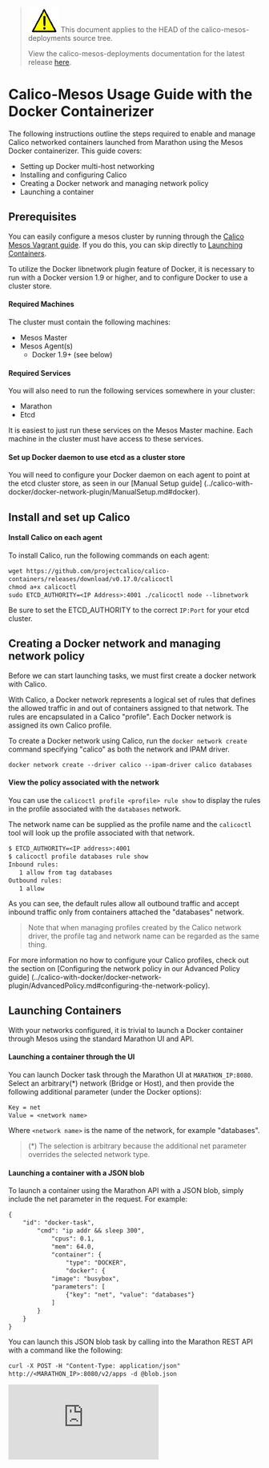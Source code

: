 <!--- master only -->
> ![warning](../images/warning.png) This document applies to the HEAD of the calico-mesos-deployments source tree.
>
> View the calico-mesos-deployments documentation for the latest release [here](https://github.com/projectcalico/calico-mesos-deployments/blob/0.26.0%2B1/README.md).
<!--- else
> You are viewing the calico-mesos-deployments documentation for release **release**.
<!--- end of master only -->

# Calico-Mesos Usage Guide with the Docker Containerizer

The following instructions outline the steps required to enable and manage 
Calico networked containers launched from Marathon using the Mesos Docker
containerizer.  This guide covers:
-  Setting up Docker multi-host networking
-  Installing and configuring Calico
-  Creating a Docker network and managing network policy
-  Launching a container

## Prerequisites

You can easily configure a mesos cluster by running through
the [Calico Mesos Vagrant guide](./Vagrant.md). If you do this, you can skip
directly to [Launching Containers](#launching-containers).

To utilize the Docker libnetwork plugin feature of Docker, it is necessary to 
run with a Docker version 1.9 or higher, and to configure Docker to use a
cluster store.  

#### Required Machines 

The cluster must contain the following machines:

- Mesos Master
- Mesos Agent(s)
	- Docker 1.9+ (see below)

#### Required Services

You will also need to run the following services somewhere in your cluster:

- Marathon
- Etcd

It is easiest to just run these services on the Mesos Master machine.
Each machine in the cluster must have access to these services.

#### Set up Docker daemon to use etcd as a cluster store

You will need to configure your Docker daemon on each agent to point at
the etcd cluster store, as seen in our [Manual Setup guide]
(../calico-with-docker/docker-network-plugin/ManualSetup.md#docker).

## Install and set up Calico

#### Install Calico on each agent

To install Calico, run the following commands on each agent:

```
wget https://github.com/projectcalico/calico-containers/releases/download/v0.17.0/calicoctl
chmod a+x calicoctl 
sudo ETCD_AUTHORITY=<IP Address>:4001 ./calicoctl node --libnetwork
```

Be sure to set the ETCD_AUTHORITY to the correct `IP:Port` for your etcd cluster.

## Creating a Docker network and managing network policy

Before we can start launching tasks, we must first create a docker network with Calico.

With Calico, a Docker network represents a logical set of rules that defines the 
allowed traffic in and out of containers assigned to that network.  The rules
are encapsulated in a Calico "profile".  Each Docker network is assigned its 
own Calico profile.

To create a Docker network using Calico, run the `docker network create`
command specifying "calico" as both the network and IPAM driver.

```
docker network create --driver calico --ipam-driver calico databases 
```

#### View the policy associated with the network

You can use the `calicoctl profile <profile> rule show` to display the
rules in the profile associated with the `databases` network.

The network name can be supplied as the profile name and the `calicoctl` tool
will look up the profile associated with that network.

```
$ ETCD_AUTHORITY=<IP address>:4001
$ calicoctl profile databases rule show
Inbound rules:
   1 allow from tag databases
Outbound rules:
   1 allow
```

As you can see, the default rules allow all outbound traffic and accept inbound
traffic only from containers attached the "databases" network.

> Note that when managing profiles created by the Calico network driver, the
> profile tag and network name can be regarded as the same thing.

For more information no how to configure your Calico profiles, check out
the section on [Configuring the network policy in our Advanced Policy guide]
(../calico-with-docker/docker-network-plugin/AdvancedPolicy.md#configuring-the-network-policy).

## Launching Containers

With your networks configured, it is trivial to launch a Docker container 
through Mesos using the standard Marathon UI and API.

#### Launching a container through the UI

You can launch Docker task through the Marathon UI at `MARATHON_IP:8080`.
Select an arbitrary(*) network (Bridge or Host), and then provide the
following additional parameter (under the Docker options):

```
Key = net
Value = <network name>
```

Where `<network name>` is the name of the network, for example "databases".

> (*) The selection is arbitrary because the additional net parameter overrides
> the selected network type.

#### Launching a container with a JSON blob

To launch a container using the Marathon API with a JSON blob, simply include
the net parameter in the request.  For example:

```
{
    "id": "docker-task",
        "cmd": "ip addr && sleep 300",
            "cpus": 0.1,
            "mem": 64.0,
            "container": {
                "type": "DOCKER",
                "docker": {
            "image": "busybox",
            "parameters": [
                {"key": "net", "value": "databases"}
            ]
        }
    }
}
```

You can launch this JSON blob task by calling into the Marathon REST API
with a command like the following:

	curl -X POST -H "Content-Type: application/json" http://<MARATHON_IP>:8080/v2/apps -d @blob.json



[![Analytics](https://calico-ga-beacon.appspot.com/UA-52125893-3/calico-mesos-deployments/docs/CalicoWithTheDockerContainerizer.md?pixel)](https://github.com/igrigorik/ga-beacon)
